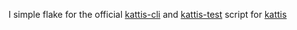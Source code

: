 I simple flake for the official [kattis-cli](https://github.com/Kattis/kattis-cli) and [kattis-test](https://github.com/tyilo/kattis-test) script for [kattis](open.kattis.com)
